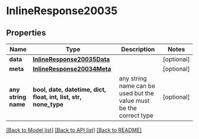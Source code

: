 # InlineResponse20035


## Properties
Name | Type | Description | Notes
------------ | ------------- | ------------- | -------------
**data** | [**InlineResponse20035Data**](InlineResponse20035Data.md) |  | [optional] 
**meta** | [**InlineResponse20034Meta**](InlineResponse20034Meta.md) |  | [optional] 
**any string name** | **bool, date, datetime, dict, float, int, list, str, none_type** | any string name can be used but the value must be the correct type | [optional]

[[Back to Model list]](../README.md#documentation-for-models) [[Back to API list]](../README.md#documentation-for-api-endpoints) [[Back to README]](../README.md)


